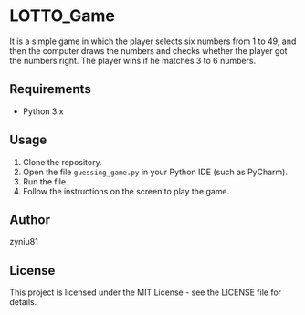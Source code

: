 # LOTTO_Game

It is a simple game in which the player selects six numbers from 1 to 49, and then the computer draws the numbers and checks whether the player got the numbers right. The player wins if he matches 3 to 6 numbers.

## Requirements

- Python 3.x

## Usage

1. Clone the repository.
2. Open the file `guessing_game.py` in your Python IDE (such as PyCharm).
3. Run the file.
4. Follow the instructions on the screen to play the game.

## Author

zyniu81

## License

This project is licensed under the MIT License - see the LICENSE file for details.
